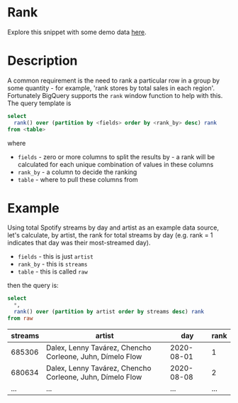 # Rank

Explore this snippet with some demo data [here](https://count.co/n/eVT4mi7X88o?vm=e).

# Description
A common requirement is the need to rank a particular row in a group by some quantity - for example, 'rank stores by total sales in each region'. Fortunately BigQuery supports the `rank` window function to help with this.
The query template is

```sql
select
  rank() over (partition by <fields> order by <rank_by> desc) rank
from <table>
```
where
- `fields` - zero or more columns to split the results by - a rank will be calculated for each unique combination of values in these columns
- `rank_by` - a column to decide the ranking
- `table` - where to pull these columns from

# Example
Using total Spotify streams by day and artist as an example data source, let's calculate, by artist, the rank for total streams by day (e.g. rank = 1 indicates that day was their most-streamed day).

- `fields` - this is just `artist`
- `rank_by` - this is `streams`
- `table` - this is called `raw`

then the query is:

```sql
select
  *,
  rank() over (partition by artist order by streams desc) rank
from raw
```
| streams | artist | day |  rank |
| --- | --------- | --- | ----|
| 685306 | Dalex, Lenny Tavárez, Chencho Corleone, Juhn, Dímelo Flow | 2020-08-01 | 1 |
| 680634 | Dalex, Lenny Tavárez, Chencho Corleone, Juhn, Dímelo Flow | 2020-08-08 | 2 |
| ... | ... | ... | ... |
